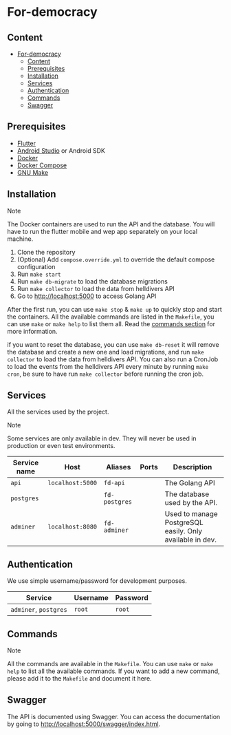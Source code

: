 # For-democracy

## Content

- [For-democracy](#for-democracy)
  - [Content](#content)
  - [Prerequisites](#prerequisites)
  - [Installation](#installation)
  - [Services](#services)
  - [Authentication](#authentication)
  - [Commands](#commands)
  - [Swagger](#swagger)

## Prerequisites

- [Flutter](https://flutter.dev/docs/get-started/install)
- [Android Studio](https://developer.android.com/studio) or Android SDK
- [Docker](https://www.docker.com/get-started)
- [Docker Compose](https://docs.docker.com/compose/install/)
- [GNU Make](https://www.gnu.org/software/make/)

## Installation

> [!NOTE]  
> The Docker containers are used to run the API and the database. You will have to run the flutter mobile and wep app separately on your local machine.

1. Clone the repository
2. (Optional) Add `compose.override.yml` to override the default compose configuration
3. Run `make start`
4. Run `make db-migrate` to load the database migrations
5. Run `make collector` to load the data from helldivers API
6. Go to [http://localhost:5000](http://localhost:5000) to access Golang API

After the first run, you can use `make stop` & `make up` to quickly stop and start the containers.
All the available commands are listed in the `Makefile`, you can use `make` or `make help` to list them all. Read the [commands section](#commands) for more information.

if you want to reset the database, you can use `make db-reset` it will remove the database and create a new one and load migrations, and run `make collector` to load the data from helldivers API.
You can also run a CronJob to load the events from the helldivers API every minute by running `make cron`, be sure to have run `make collector` before running the cron job.

## Services

All the services used by the project.

> [!NOTE]  
> Some services are only available in dev. They will never be used in production or even test environments.

| Service name | Host             | Aliases       | Ports | Description                                              |
| ------------ | ---------------- | ------------- | ----- | -------------------------------------------------------- |
| `api`        | `localhost:5000` | `fd-api`      |       | The Golang API                                           |
| `postgres`   |                  | `fd-postgres` |       | The database used by the API.                            |
| `adminer`    | `localhost:8080` | `fd-adminer`  |       | Used to manage PostgreSQL easily. Only available in dev. |

## Authentication

We use simple username/password for development purposes.

| Service               | Username | Password |
| --------------------- | -------- | -------- |
| `adminer`, `postgres` | `root`   | `root`   |

## Commands

> [!NOTE]  
> All the commands are available in the `Makefile`. You can use `make` or `make help` to list all the available commands.
> If you want to add a new command, please add it to the `Makefile` and document it here.

## Swagger

The API is documented using Swagger. You can access the documentation by going to [http://localhost:5000/swagger/index.html](http://localhost:5000/swagger/index.html).
